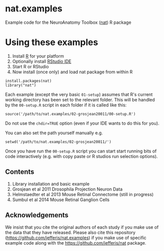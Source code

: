 nat.examples
============

Example code for the NeuroAnatomy Toolbox ([nat](https://github.com/jefferis/nat)) R package

# Using these examples

1. Install [R](http://cran.r-project.org/) for your platform
2. Optionally install [RStudio IDE](http://www.rstudio.com/ide/download/)
3. Start R or RStudio
4. Now install (once only) and load nat package from within R

```
install.packages(nat)
library("nat")
```

Each example (except the very basic `01-setup`) assumes that R's current working directory has been set to the
relevant folder. This will be handled by the `00-setup.R` script in each folder if
it is called like this:

```
source('/path/to/nat.examples/02-grosjean20011/00-setup.R')
```
Do not use the `chdir=TRUE` option (even if your IDE wants to do this for you).

You can also set the path yourself manually e.g.

```
setwd('/path/to/nat.examples/02-grosjean20011/')
```

Once you have run the `00-setup.R` script you can start start running bits of
code interactively (e.g. with copy paste or R studios run selection options).

## Contents
01. Library installation and basic example
02. Grosjean et al 2011 Drosophila Projection Neuron Data
03. Helmstaedter et al 2013 Mouse Retinal Connectome (still in progress)
04. Sumbul et al 2014 Mouse Retinal Ganglion Cells

## Acknowledgements
We insist that you cite the original authors of each study if you make use of
the data that they have released. Please also cite this repository 
(https://github.com/jefferis/nat.examples) if you make use of specific example
code along with the https://github.com/jefferis/nat package.
